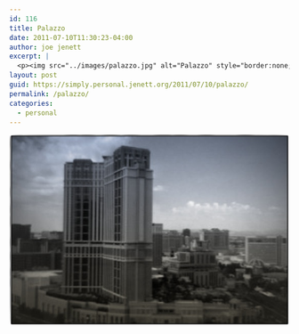 ```yaml
---
id: 116
title: Palazzo
date: 2011-07-10T11:30:23-04:00
author: joe jenett
excerpt: |
  <p><img src="../images/palazzo.jpg" alt="Palazzo" style="border:none;" /></p>
layout: post
guid: https://simply.personal.jenett.org/2011/07/10/palazzo/
permalink: /palazzo/
categories:
  - personal
---
```

<img src="../images/palazzo.jpg" alt="Palazzo" style="border:none;" />
